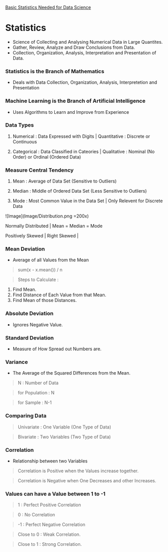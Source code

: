 [Basic Statistics Needed for Data Science](https://towardsdatascience.com/basic-statistics-you-need-to-know-for-data-science)

# Statistics
- Science of Collecting and Analysing Numerical Data in Large Quantites.
- Gather, Review, Analyze and Draw Conclusions from Data.
- Collection, Organization, Analysis, Interpretation and Presentation of Data.

### Statistics is the Branch of Mathematics 
- Deals with Data Collection, Organization, Analysis, Interpretetion and Presentation

### Machine Learning is the Branch of Artificial Intelligence
- Uses Algorithms to Learn and Improve from Experience

### Data Types
1. Numerical : Data Expressed with Digits | Quantitative : Discrete or Continuous

2. Categorical : Data Classified in Cateories | Qualitative : Nominal (No Order) or Ordinal (Ordered Data)

### Measure Central Tendency
1. Mean : Average of Data Set (Sensitive to Outliers)

2. Median : Middle of Ordered Data Set (Less Sensitive to Outliers)

3. Mode : Most Common Value in the Data Set | Only Relevent for Discrete Data 

![Image](Image/Distribution.png =200x)

Normally Distributed | Mean = Median = Mode

Positively Skewed | Right Skewed | 

### Mean Deviation  

- Average of all Values from the Mean

> sum(x - x.mean()) / n

> Steps to Calculate :
1. Find Mean.  
2. Find Distance of Each Value from that Mean.
3. Find Mean of those Distances.

### Absolute Deviation
- Ignores Negative Value.

### Standard Deviation
- Measure of How Spread out Numbers are.

### Variance
- The Average of the Squared Differences from the Mean.

> N : Number of Data

> for Population : N

> for Sample : N-1

### Comparing Data 

> Univariate : One Variable (One Type of Data)

> Bivariate : Two Variables (Two Type of Data)

### Correlation 
- Relationship between two Variables

> Correlation is Positive when the Values increase together.

> Correlation is Negative when One Decreases and other Increases.

### Values can have a Value between 1 to -1
> 1 : Perfect Positive Correlation

> 0 : No Correlation

> -1 : Perfect Negative Correlation

> Close to 0 : Weak Correlation.

> Close to 1 : Strong Correlation.
